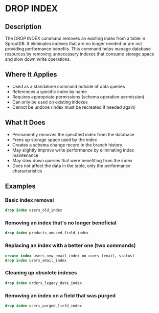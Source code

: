 # DROP INDEX

## Description

The DROP INDEX command removes an existing index from a table in SproutDB. It eliminates indexes that are no longer needed or are not providing performance benefits. This command helps manage database resources by removing unnecessary indexes that consume storage space and slow down write operations.

## Where It Applies

- Used as a standalone command outside of data queries
- References a specific index by name
- Requires appropriate permissions (schema operation permission)
- Can only be used on existing indexes
- Cannot be undone (index must be recreated if needed again)

## What It Does

- Permanently removes the specified index from the database
- Frees up storage space used by the index
- Creates a schema change record in the branch history
- May slightly improve write performance by eliminating index maintenance
- May slow down queries that were benefiting from the index
- Does not affect the data in the table, only the performance characteristics

## Examples

### Basic index removal

```sql
drop index users_old_index
```

### Removing an index that's no longer beneficial

```sql
drop index products_unused_field_index
```

### Replacing an index with a better one (two commands)

```sql
create index users_new_email_index on users (email, status)
drop index users_email_index
```

### Cleaning up obsolete indexes

```sql
drop index orders_legacy_date_index
```

### Removing an index on a field that was purged

```sql
drop index users_purged_field_index
```
